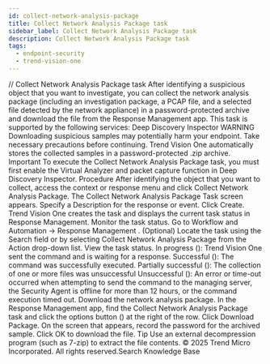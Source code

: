 ```yaml
---
id: collect-network-analysis-package
title: Collect Network Analysis Package task
sidebar_label: Collect Network Analysis Package task
description: Collect Network Analysis Package task
tags:
  - endpoint-security
  - trend-vision-one
---
```


/*<![CDATA[*/ $('#title').html($('meta[name=map-description]').attr('content')); /*]]>*/ Collect Network Analysis Package task After identifying a suspicious object that you want to investigate, you can collect the network analysis package (including an investigation package, a PCAP file, and a selected file detected by the network appliance) in a password-protected archive and download the file from the Response Management app. This task is supported by the following services: Deep Discovery Inspector WARNING Downloading suspicious samples may potentially harm your endpoint. Take necessary precautions before continuing. Trend Vision One automatically stores the collected samples in a password-protected .zip archive. Important To execute the Collect Network Analysis Package task, you must first enable the Virtual Analyzer and packet capture function in Deep Discovery Inspector. Procedure After identifying the object that you want to collect, access the context or response menu and click Collect Network Analysis Package. The Collect Network Analysis Package Task screen appears. Specify a Description for the response or event. Click Create. Trend Vision One creates the task and displays the current task status in Response Management. Monitor the task status. Go to Workflow and Automation → Response Management . (Optional) Locate the task using the Search field or by selecting Collect Network Analysis Package from the Action drop-down list. View the task status. In progress (): Trend Vision One sent the command and is waiting for a response. Successful (): The command was successfully executed. Partially successful (): The collection of one or more files was unsuccessful Unsuccessful (): An error or time-out occurred when attempting to send the command to the managing server, the Security Agent is offline for more than 12 hours, or the command execution timed out. Download the network analysis package. In the Response Management app, find the Collect Network Analysis Package task and click the options button () at the right of the row. Click Download Package. On the screen that appears, record the password for the archived sample. Click OK to download the file. Tip Use an external decompression program (such as 7-zip) to extract the file contents. © 2025 Trend Micro Incorporated. All rights reserved.Search Knowledge Base